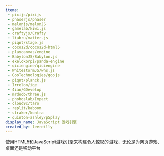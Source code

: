 ```yaml
---
items:
 - pixijs/pixijs
 - phaserjs/phaser
 - melonjs/melonJS
 - gamelab/kiwi.js
 - craftyjs/Crafty
 - liabru/matter-js
 - piqnt/stage.js
 - cocos2d/cocos2d-html5
 - playcanvas/engine
 - BabylonJS/Babylon.js
 - ekelokorpi/panda-engine
 - qiciengine/qiciengine
 - WhitestormJS/whs.js
 - GooTechnologies/goojs
 - piqnt/planck.js
 - Irrelon/ige
 - 4ian/GDevelop
 - mrdoob/three.js
 - phoboslab/Impact
 - cloud9c/taro
 - replit/kaboom
 - straker/kontra
 - quinton-ashley/p5play
display_name: JavaScript 游戏引擎
created_by: leereilly
---
```

使用HTML5和JavaScript游戏引擎来构建令人惊叹的游戏，无论是为网页游戏、桌面还是移动平台
